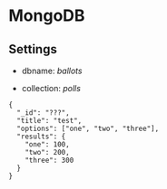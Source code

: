 # MongoDB

## Settings

- dbname: *ballots*

- collection: *polls*

```
{
  "_id": "???",
  "title": "test",
  "options": ["one", "two", "three"],
  "results": {
    "one": 100,
    "two": 200,
    "three": 300
  }
}
```
